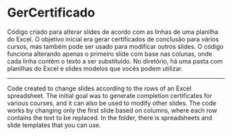 # GerCertificado
Código criado para alterar slides de acordo com as linhas de uma planilha do Excel. 
O objetivo inicial era gerar certificados de conclusão para vários cursos, mas também pode ser usado para modificar outros slides. O código funciona alterando apenas o primeiro slide com base nas colunas, onde cada linha contém o texto a ser substituído. No diretório, há uma pasta com planilhas do Excel e slides modelos que vocês podem utilizar.

______________________________________________________________________________________________________________________________________________________________________
Code created to change slides according to the rows of an Excel spreadsheet. 
The initial goal was to generate completion certificates for various courses, and it can also be used to modify other slides. The code works by changing only the first slide based on columns, where each row contains the text to be replaced. In the folder, there is spreadsheets and slide templates that you can use.
